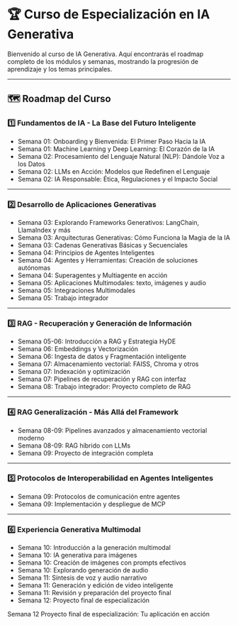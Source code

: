 

# 🏆 Curso de Especialización en IA Generativa

Bienvenido al curso de IA Generativa. Aquí encontrarás el roadmap completo de los módulos y semanas, mostrando la progresión de aprendizaje y los temas principales.

---

## 🗺️ Roadmap del Curso

### 1️⃣ Fundamentos de IA - La Base del Futuro Inteligente
- Semana 01: Onboarding y Bienvenida: El Primer Paso Hacia la IA
- Semana 01: Machine Learning y Deep Learning: El Corazón de la IA
- Semana 02: Procesamiento del Lenguaje Natural (NLP): Dándole Voz a los Datos
- Semana 02: LLMs en Acción: Modelos que Redefinen el Lenguaje
- Semana 02: IA Responsable: Ética, Regulaciones y el Impacto Social

---

### 2️⃣ Desarrollo de Aplicaciones Generativas
- Semana 03: Explorando Frameworks Generativos: LangChain, LlamaIndex y más
- Semana 03: Arquitecturas Generativas: Cómo Funciona la Magia de la IA
- Semana 03: Cadenas Generativas Básicas y Secuenciales
- Semana 04: Principios de Agentes Inteligentes
- Semana 04: Agentes y Herramientas: Creación de soluciones autónomas
- Semana 04: Superagentes y Multiagente en acción
- Semana 05: Aplicaciones Multimodales: texto, imágenes y audio
- Semana 05: Integraciones Multimodales
- Semana 05: Trabajo integrador

---

### 3️⃣ RAG - Recuperación y Generación de Información
- Semana 05-06: Introducción a RAG y Estrategia HyDE
- Semana 06: Embeddings y Vectorización
- Semana 06: Ingesta de datos y Fragmentación inteligente
- Semana 07: Almacenamiento vectorial: FAISS, Chroma y otros
- Semana 07: Indexación y optimización
- Semana 07: Pipelines de recuperación y RAG con interfaz
- Semana 08: Trabajo integrador: Proyecto completo de RAG

---

### 4️⃣ RAG Generalización - Más Allá del Framework
- Semana 08-09: Pipelines avanzados y almacenamiento vectorial moderno
- Semana 08-09: RAG híbrido con LLMs
- Semana 09: Proyecto de integración completa

---

### 5️⃣ Protocolos de Interoperabilidad en Agentes Inteligentes
- Semana 09: Protocolos de comunicación entre agentes
- Semana 09: Implementación y despliegue de MCP

---

### 6️⃣ Experiencia Generativa Multimodal
- Semana 10: Introducción a la generación multimodal
- Semana 10: IA generativa para imágenes
- Semana 10: Creación de imágenes con prompts efectivos
- Semana 10: Explorando generación de audio
- Semana 11: Síntesis de voz y audio narrativo
- Semana 11: Generación y edición de video inteligente
- Semana 11: Revisión y preparación del proyecto final
- Semana 12: Proyecto final de especialización


Semana 12
Proyecto final de especialización: Tu aplicación en acción
